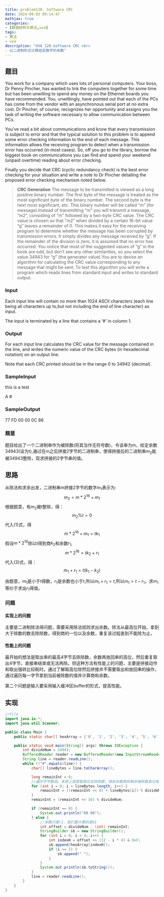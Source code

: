 ```yaml
---
title: problem128. Software CRC
date: 2024-09-03 09:14:47
mathjax: true
categories:
- [数据结构与算法,uva]
tags:
- 算法
- uva
description: "UVA 128.Software CRC <br>
- 以二进制形式计算给定数字的余数"
---
```


## 题目

You work for a company which uses lots of personal computers. Your boss, Dr Penny Pincher, has wanted to link the computers together for some time but has been unwilling to spend any money on the Ethernet boards you have recommended. You, unwittingly, have pointed out that each of the
PCs has come from the vendor with an asynchronous serial port at no extra cost. Dr Pincher, of course, recognizes her opportunity and assigns you the task of writing the software necessary to allow communication between PCs.

You’ve read a bit about communications and know that every transmission is subject to error and that the typical solution to this problem is to append some error checking information to the end of each message. This information allows the receiving program to detect when a transmission error has occurred (in most cases). So, off you go to the library, borrow the biggest book on communications you can find and spend your weekend (unpaid overtime) reading about error checking.

Finally you decide that CRC (cyclic redundancy check) is the best error checking for your situation and write a note to Dr Pincher detailing the proposed error checking mechanism noted below.

> **CRC Generation**
The message to be transmitted is viewed as a long positive binary number. The first byte of the message is treated as the most significant byte of the binary number. The second byte is the next most significant, etc. This binary number will be called “m” (for message).Instead of transmitting “m” you will transmit a message, “m2”, consisting of “m” followed by a two-byte CRC value.
The CRC value is chosen so that “m2” when divided by a certain 16-bit value “g” leaves a remainder of 0. This makes it easy for the receiving program to determine whether the message has been corrupted by transmission errors. It simply divides any message received by “g”. If the remainder of the division is zero, it is assumed that no error has occurred.
You notice that most of the suggested values of “g” in the book are odd, but don’t see any other similarities, so you select the value 34943 for “g” (the generator value).You are to devise an algorithm for calculating the CRC value corresponding to any message that might be sent. To test this algorithm you will write a program which reads lines from standard input and writes to standard output.

### Input

Each input line will contain no more than 1024 ASCII characters (each line being all characters up to,but not including the end of line character) as input.

The input is terminated by a line that contains a ‘#’ in column 1.

### Output

For each input line calculates the CRC value for the message contained in the line, and writes the numeric value of the CRC bytes (in hexadecimal notation) on an output line.

Note that each CRC printed should be in the range 0 to 34942 (decimal).

### SampleInput

this is a test

A
\#

### SampleOutput

77 FD
00 00
0C 86

### 题意

题目给出了一个二进制串作为被除数(将其当作无符号数)，令该串为m，给定余数34943(设为t),通过在m之后拼接2字节的二进制串，使得拼接后的二进制串$m_2$能被34943整除，现求拼接的2字节串的值。

## 思路

从除法和求余出发，二进制串m拼接2字节的数字$m_1$表示为:
 $$ m_2=m*2^{16}+m_1 \tag{1}$$
根据题意，有$m_2$被t整除，得：
 $$ m_2\%t=0 \tag{2}$$
代入(1)式，得
$$ m*2^{16}+m_1=t{k_1} \tag{3}$$
假设$m*2^{16}$除以t得到商$k_2$和余数$r_1$,
$$ m*2^{16}=t{k_2}+r_1 \tag{4}$$
代入(3)式，得：
$$ m_1+r_1=t({k_1-k_2}) $$

由题意，$m_1$是小于t得数，$r_1$是余数也小于t,所以$m_1+r_1=t$,所以$m_1=t-r_1$，求$m_1$等价于求出$r_1$得值。

### 问题

#### 实现上的问题

主要是二进制除法得问题，需要采用除法规则求出余数。除法从最高位开始，拿到大于除数的数去除除数，得到商的一位以及余数，重复该过程直到不能除为止。

#### 性能上的问题

最开始的想法是取出串的最高4字节去除除数，余数再放回串的高位，然后重复取出4字节，直接串结束或无法再除。但这种方法有性能上的问题，主要是拼接动作和取出强转比较耗时。通过了解取高位除然后拼接并不需要取出和放回串的操作，通过遍历每一字节拿到当前被除数的值并计算商和余数。

第二个问题是输入要采用输入缓冲区buffer的形式，提高性能。

## 实现

```JAVA {.line-nubmers}
//file
import java.io.*;
import java.util.Scanner;

public class Main {
    public static char[] hexArray = {'0', '1', '2', '3', '4', '5', '6', '7', '8', '9', 'A', 'B', 'C', 'D', 'E', 'F'};

    public static void main(String[] args) throws IOException {
        int divideNum = 34943;
        BufferedReader reader = new BufferedReader(new InputStreamReader(System.in));
        String line = reader.readLine();
        while (!"#".equals(line)) {
            char[] lineBytes = line.toCharArray();

            long remainInt = 0;
            //遍历字节数组，本质上就是取高位去除除数，得到余数再和剩余被除数高位相加得到剩余的高位被除数，也就是除法的运算步骤
            for (int i = 0; i < lineBytes.length; i++) {
                remainInt = ((remainInt << 8) + lineBytes[i]) % divideNum;
            }
            remainInt = (remainInt << 16) % divideNum;

            if (remainInt == 0) {
                System.out.println("00 00");
            } else {
                //余数只是r1，我们要计算的是m1
                int offset = divideNum - (int) remainInt;
                StringBuilder sb = new StringBuilder();
                for (int i = 0; i < 4; i++) {
                    int indexH = offset >> (12 - i * 4) & 0xF;
                    sb.append(hexArray[indexH]);
                    if (i == 1) {
                        sb.append(" ");
                    }
                }
                System.out.println(sb.toString());
            }
            line = reader.readLine();
        }
    }
}
```
